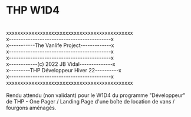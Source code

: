 # THP W1D4

<br>
xxxxxxxxxxxxxxxxxxxxxxxxxxxxxxxxxxxxxxxxxxxxx<br>
x-------------------------------------------x<br>
x-----------The Vanlife Project-------------x<br>
x-------------------------------------------x<br>
x-------------------------------------------x<br>
x------------(c) 2022 JB Vidal--------------x<br>
x---------THP Développeur Hiver 22----------x<br>
x-------------------------------------------x<br>
xxxxxxxxxxxxxxxxxxxxxxxxxxxxxxxxxxxxxxxxxxxxx<br>
<br>
Rendu attendu (non validant) pour le W1D4 du programme "Développeur" de THP - One Pager / Landing Page d'une boîte de location de vans / fourgons aménagés.
<br>
